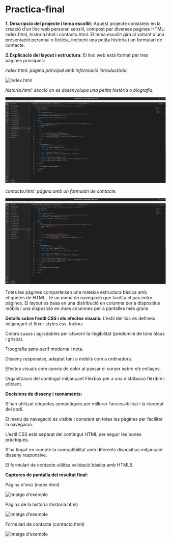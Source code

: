 # Practica-final

**1. Descripció del projecte i tema escollit:**
Aquest projecte consisteix en la creació d’un lloc web personal senzill, compost per diverses pàgines HTML: index.html, historia.html i contacto.html. El tema escollit gira al voltant d’una presentació personal o fictícia, incloent una petita història i un formulari de contacte.

**2.Explicació del layout i estructura:**
El lloc web està format per tres pàgines principals:

*index.html: pàgina principal amb informació introductòria.*

![Index.html](CRISTIANORONALDO.webp)

*historia.html: secció on es desenvolupa una petita història o biografia.*

![Historia.html](FOTON01.png)

*contacto.html: pàgina amb un formulari de contacte.*

![Contacto.html](FOTON01.png)

Totes les pàgines comparteixen una mateixa estructura bàsica amb etiquetes de HTML. Té un menú de navegació que facilita el pas entre pàgines. El layout es basa en una distribució en columna per a dispositius mòbils i una disposició en dues columnes per a pantalles més grans.

**Detalls sobre l’estil CSS i els efectes visuals:**
L’estil del lloc es defineix mitjançant el fitxer styles.css. Inclou:

Colors suaus i agradables per afavorir la llegibilitat (predomini de tons blaus i grisos).

Tipografia sans-serif moderna i neta.

Disseny responsive, adaptat tant a mòbils com a ordinadors.

Efectes visuals com canvis de color al passar el cursor sobre els enllaços.

Organització del contingut mitjançant Flexbox per a una distribució flexible i eficient.

**Decisions de disseny i raonaments:**

S’han utilitzat etiquetes semàntiques per millorar l’accessibilitat i la claredat del codi.

El menú de navegació és visible i constant en totes les pàgines per facilitar la navegació.

L’estil CSS està separat del contingut HTML per seguir les bones pràctiques.

S’ha tingut en compte la compatibilitat amb diferents dispositius mitjançant disseny responsive.

El formulari de contacte utilitza validació bàsica amb HTML5.

**Captures de pantalla del resultat final:**

Pàgina d’inici (index.html)

![Imatge d'exemple](CRISTIANORONALDO.webp)

Pàgina de la història (historia.html)

![Imatge d'exemple](CRISTIANORONALDO.webp)

Formulari de contacte (contacto.html)

![Imatge d'exemple](CRISTIANORONALDO.webp)
